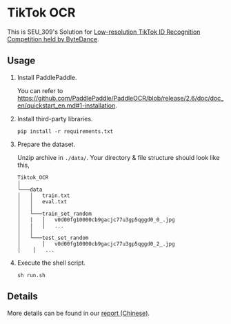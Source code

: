 # TikTok OCR

This is SEU_309's Solution for [Low-resolution TikTok ID Recognition Competition held by ByteDance](https://security.bytedance.com/fe/2022/ai-challenge#/challenge).

## Usage

1. Install PaddlePaddle. 

   You can refer to  https://github.com/PaddlePaddle/PaddleOCR/blob/release/2.6/doc/doc_en/quickstart_en.md#1-installation.

2. Install third-party libraries.

   `pip install -r requirements.txt`

3. Prepare the dataset.

   Unzip archive in `./data/`. Your directory & file structure should look like this, 

   ```
   Tiktok_OCR 
   │
   └───data
   │   │   train.txt
   │   │   eval.txt
   │   │
   │   └───train_set_random
   │   |   │   v0d00fg10000cb9gacjc77u3gp5qggd0_0_.jpg
   │   |   │   ...
   │   │
   │   └───test_set_random
   │       │   v0d00fg10000cb9gacjc77u3gp5qggd0_2_.jpg
   │   	│   ...
   
   ```

4. Execute the shell script.

   `sh run.sh ` 

## Details

More details can be found in our [report (Chinese)](./report_cn.md).
